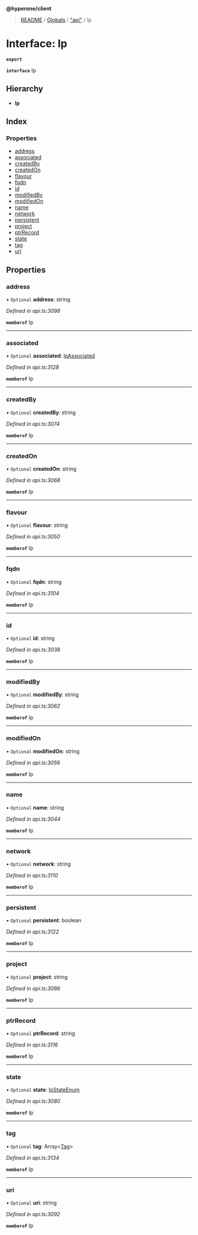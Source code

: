 **@hyperone/client**

> [README](../README.md) / [Globals](../globals.md) / ["api"](../modules/_api_.md) / Ip

# Interface: Ip

**`export`** 

**`interface`** Ip

## Hierarchy

* **Ip**

## Index

### Properties

* [address](_api_.ip.md#address)
* [associated](_api_.ip.md#associated)
* [createdBy](_api_.ip.md#createdby)
* [createdOn](_api_.ip.md#createdon)
* [flavour](_api_.ip.md#flavour)
* [fqdn](_api_.ip.md#fqdn)
* [id](_api_.ip.md#id)
* [modifiedBy](_api_.ip.md#modifiedby)
* [modifiedOn](_api_.ip.md#modifiedon)
* [name](_api_.ip.md#name)
* [network](_api_.ip.md#network)
* [persistent](_api_.ip.md#persistent)
* [project](_api_.ip.md#project)
* [ptrRecord](_api_.ip.md#ptrrecord)
* [state](_api_.ip.md#state)
* [tag](_api_.ip.md#tag)
* [uri](_api_.ip.md#uri)

## Properties

### address

• `Optional` **address**: string

*Defined in api.ts:3098*

**`memberof`** Ip

___

### associated

• `Optional` **associated**: [IpAssociated](_api_.ipassociated.md)

*Defined in api.ts:3128*

**`memberof`** Ip

___

### createdBy

• `Optional` **createdBy**: string

*Defined in api.ts:3074*

**`memberof`** Ip

___

### createdOn

• `Optional` **createdOn**: string

*Defined in api.ts:3068*

**`memberof`** Ip

___

### flavour

• `Optional` **flavour**: string

*Defined in api.ts:3050*

**`memberof`** Ip

___

### fqdn

• `Optional` **fqdn**: string

*Defined in api.ts:3104*

**`memberof`** Ip

___

### id

• `Optional` **id**: string

*Defined in api.ts:3038*

**`memberof`** Ip

___

### modifiedBy

• `Optional` **modifiedBy**: string

*Defined in api.ts:3062*

**`memberof`** Ip

___

### modifiedOn

• `Optional` **modifiedOn**: string

*Defined in api.ts:3056*

**`memberof`** Ip

___

### name

• `Optional` **name**: string

*Defined in api.ts:3044*

**`memberof`** Ip

___

### network

• `Optional` **network**: string

*Defined in api.ts:3110*

**`memberof`** Ip

___

### persistent

• `Optional` **persistent**: boolean

*Defined in api.ts:3122*

**`memberof`** Ip

___

### project

• `Optional` **project**: string

*Defined in api.ts:3086*

**`memberof`** Ip

___

### ptrRecord

• `Optional` **ptrRecord**: string

*Defined in api.ts:3116*

**`memberof`** Ip

___

### state

• `Optional` **state**: [IpStateEnum](../enums/_api_.ipstateenum.md)

*Defined in api.ts:3080*

**`memberof`** Ip

___

### tag

• `Optional` **tag**: Array\<[Tag](_api_.tag.md)>

*Defined in api.ts:3134*

**`memberof`** Ip

___

### uri

• `Optional` **uri**: string

*Defined in api.ts:3092*

**`memberof`** Ip
